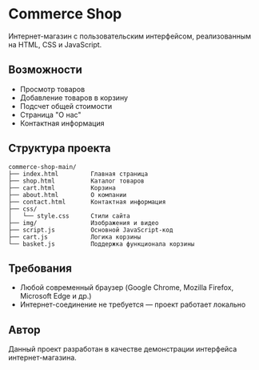 # Commerce Shop

Интернет-магазин с пользовательским интерфейсом, реализованным на HTML, CSS и JavaScript.

## Возможности

- Просмотр товаров
- Добавление товаров в корзину
- Подсчет общей стоимости
- Страница "О нас"
- Контактная информация

## Структура проекта

```
commerce-shop-main/
├── index.html         Главная страница
├── shop.html          Каталог товаров
├── cart.html          Корзина
├── about.html         О компании
├── contact.html       Контактная информация
├── css/
│   └── style.css      Стили сайта
├── img/               Изображения и видео
├── script.js          Основной JavaScript-код
├── cart.js            Логика корзины
└── basket.js          Поддержка функционала корзины
```


## Требования

- Любой современный браузер (Google Chrome, Mozilla Firefox, Microsoft Edge и др.)
- Интернет-соединение не требуется — проект работает локально

## Автор

Данный проект разработан в качестве демонстрации интерфейса интернет-магазина.
